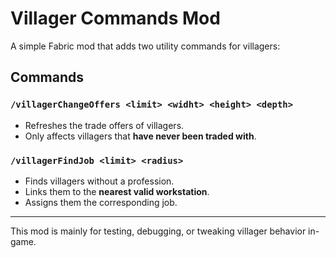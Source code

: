 # Villager Commands Mod

A simple Fabric mod that adds two utility commands for villagers:

## Commands

### `/villagerChangeOffers <limit> <widht> <height> <depth>`
- Refreshes the trade offers of villagers.
- Only affects villagers that **have never been traded with**.

### `/villagerFindJob <limit> <radius>`
- Finds villagers without a profession.
- Links them to the **nearest valid workstation**.
- Assigns them the corresponding job.

---

This mod is mainly for testing, debugging, or tweaking villager behavior in-game.